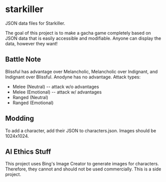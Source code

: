 # starkiller
JSON data files for Starkiller.

The goal of this project is to make a gacha game completely based on JSON data that is easily accessible and modifiable. Anyone can display the data, however they want! 

## Battle Note
Blissful has advantage over Melancholic, Melancholic over Indignant, and Indignant over Blissful.
Anodyne has no advantage.
Attack types:
* Melee (Neutral) -- attack w/o advantages
* Melee (Emotional) -- attack w/ advantages
* Ranged (Neutral)
* Ranged (Emotional)

## Modding
To add a character, add their JSON to characters.json. Images should be 1024x1024.

## AI Ethics Stuff
This project uses Bing's Image Creator to generate images for characters. Therefore, they cannot and should not be used commercially. This is a side project.